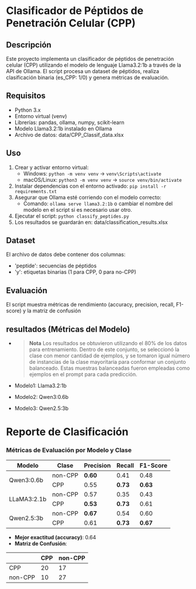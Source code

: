 # Clasificador de Péptidos de Penetración Celular (CPP)

## Descripción

Este proyecto implementa un clasificador de péptidos de penetración celular (CPP) utilizando el modelo de lenguaje Llama3.2:1b a través de la API de Ollama. El script procesa un dataset de péptidos, realiza clasificación binaria (es_CPP: 1/0) y genera métricas de evaluación.

## Requisitos

- Python 3.x
- Entorno virtual (venv)
- Librerías: pandas, ollama, numpy, scikit-learn
- Modelo Llama3.2:1b instalado en Ollama
- Archivo de datos: data/CPP_Classif_data.xlsx

## Uso

1. Crear y activar entorno virtual:
   - Windows: `python -m venv venv` → `venv\Scripts\activate`
   - macOS/Linux: `python3 -m venv venv` → `source venv/bin/activate`
2. Instalar dependencias con el entorno activado: `pip install -r requirements.txt`
3. Asegurar que Ollama esté corriendo con el modelo correcto:
   - Comando: `ollama serve llama3.2:1b` o cambiar el nombre del modelo en el script si es necesario usar otro.
4. Ejecutar el script: `python classify_peptides.py`
5. Los resultados se guardarán en: data/classification_results.xlsx

## Dataset

El archivo de datos debe contener dos columnas:

- 'peptide': secuencias de péptidos
- 'y': etiquetas binarias (1 para CPP, 0 para no-CPP)

## Evaluación

El script muestra métricas de rendimiento (accuracy, precision, recall, F1-score) y la matriz de confusión

## resultados (Métricas del Modelo)

- > **Nota** Los resultados se obtuvieron utilizando el 80% de los datos para entrenamiento. Dentro de este conjunto, se seleccionó la clase con menor cantidad de ejemplos, y se tomaron igual número de instancias de la clase mayoritaria para conformar un conjunto balanceado. Estas muestras balanceadas fueron empleadas como ejemplos en el prompt para cada predicción.

- Modelo1: Llama3.2:1b
- Modelo2: Qwen3:0.6b
- Modelo3: Qwen2.5:3b

# Reporte de Clasificación

<h3> Métricas de Evaluación por Modelo y Clase</h3>

<table>
  <thead>
    <tr>
      <th>Modelo</th>
      <th>Clase</th>
      <th>Precision</th>
      <th>Recall</th>
      <th>F1-Score</th>
    </tr>
  </thead>
  <tbody>
    <tr>
      <td rowspan="2">Qwen3:0.6b</td>
      <td>non-CPP</td>
      <td><b>0.60</b></td>
      <td>0.41</td>
      <td>0.48</td>
    </tr>
    <tr>
      <td>CPP</td>
      <td>0.55</td>
      <td><b>0.73</b></td>
      <td><b>0.63</b></td>
    </tr>
    <tr>
      <td rowspan="2">LLaMA3:2.1b</td>
      <td>non-CPP</td>
      <td>0.57</td>
      <td>0.35</td>
      <td>0.43</td>
    </tr>
    <tr>
      <td>CPP</td>
      <td><b>0.53</b></td>
      <td><b>0.73</b></td>
      <td>0.61</td>
    </tr>
    <tr>
      <td rowspan="2">Qwen2.5:3b</td>
      <td>non-CPP</td>
      <td><b>0.67</b></td>
      <td>0.54</td>
      <td>0.60</td>
    </tr>
    <tr>
      <td>CPP</td>
      <td>0.61</td>
      <td><b>0.73</b></td>
      <td><b>0.67</b></td>
    </tr>
  </tbody>
</table>

- **Mejor exactitud (accuracy)**: 0.64
- **Matriz de Confusión**:

|         | CPP | non-CPP |
| ------- | --- | ------- |
| CPP     | 20  | 17      |
| non-CPP | 10  | 27      |
